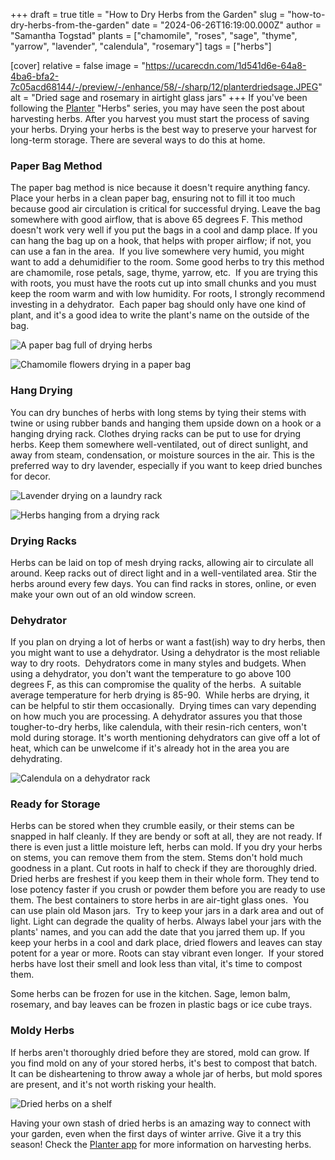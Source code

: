 +++
draft = true
title = "How to Dry Herbs from the Garden"
slug = "how-to-dry-herbs-from-the-garden"
date = "2024-06-26T16:19:00.000Z"
author = "Samantha Togstad"
plants = ["chamomile", "roses", "sage", "thyme", "yarrow", "lavender", "calendula", "rosemary"]
tags = ["herbs"]

[cover]
relative = false
image = "https://ucarecdn.com/1d541d6e-64a8-4ba6-bfa2-7c05acd68144/-/preview/-/enhance/58/-/sharp/12/planterdriedsage.JPEG"
alt = "Dried sage and rosemary in airtight glass jars"
+++
If you've been following the [Planter](https://planter.garden/) "Herbs" series, you may have seen the post about harvesting herbs. After you harvest you must start the process of saving your herbs.  Drying your herbs is the best way to preserve your harvest for long-term storage. There are several ways to do this at home. 

### Paper Bag Method

The paper bag method is nice because it doesn't require anything fancy.  Place your herbs in a clean paper bag, ensuring not to fill it too much because good air circulation is critical for successful drying. Leave the bag somewhere with good airflow, that is above 65 degrees F. This method doesn't work very well if you put the bags in a cool and damp place. If you can hang the bag up on a hook, that helps with proper airflow; if not, you can use a fan in the area.  If you live somewhere very humid, you might want to add a dehumidifier to the room. Some good herbs to try this method are chamomile, rose petals, sage, thyme, yarrow, etc.  If you are trying this with roots, you must have the roots cut up into small chunks and you must keep the room warm and with low humidity. For roots, I strongly recommend investing in a dehydrator.  Each paper bag should only have one kind of plant, and it's a good idea to write the plant's name on the outside of the bag.

![A paper bag full of drying herbs](https://ucarecdn.com/ff94f624-d52b-4ead-ab5a-4bb7e7ca3b4d/-/preview/-/enhance/50/planterpaperbag.JPEG "Give your paper bags a gentle shake every couple of days")

![Chamomile flowers drying in a paper bag](https://ucarecdn.com/cf2fd146-1dd7-4098-8ee2-23d861fff795/-/preview/-/rotate/90/-/enhance/73/-/sharp/11/planterchamoinbag.JPEG "These German chamomile flowers need a few more days of drying")

### Hang Drying

You can dry bunches of herbs with long stems by tying their stems with twine or using rubber bands and hanging them upside down on a hook or a hanging drying rack. Clothes drying racks can be put to use for drying herbs. Keep them somewhere well-ventilated, out of direct sunlight, and away from steam, condensation, or moisture sources in the air. This is the preferred way to dry lavender, especially if you want to keep dried bunches for decor. 

![Lavender drying on a laundry rack](https://ucarecdn.com/1f7f7ec5-9f15-4cb5-9cc5-054619b2d13a/-/preview/-/enhance/60/lavenderdrying.JPEG "You can dry herbs using a clothes rack")

![Herbs hanging from a drying rack](https://ucarecdn.com/1b849013-d64e-46b9-86cf-b79b5119db7e/-/preview/-/enhance/50/planterhangdrying.JPEG)

### Drying Racks

Herbs can be laid on top of mesh drying racks, allowing air to circulate all around. Keep racks out of direct light and in a well-ventilated area. Stir the herbs around every few days. You can find racks in stores, online, or even make your own out of an old window screen. 

### Dehydrator

If you plan on drying a lot of herbs or want a fast(ish) way to dry herbs, then you might want to use a dehydrator. Using a dehydrator is the most reliable way to dry roots.  Dehydrators come in many styles and budgets. When using a dehydrator, you don't want the temperature to go above 100 degrees F, as this can compromise the quality of the herbs.  A suitable average temperature for herb drying is 85-90.  While herbs are drying, it can be helpful to stir them occasionally.  Drying times can vary depending on how much you are processing. A dehydrator assures you that those tougher-to-dry herbs, like calendula, with their resin-rich centers, won't mold during storage. It's worth mentioning dehydrators can give off a lot of heat, which can be unwelcome if it's already hot in the area you are dehydrating.  

![Calendula on a dehydrator rack](https://ucarecdn.com/ec990351-ab97-4986-ad3f-d0c39259d49f/-/preview/-/rotate/90/dryingcalendula.JPEG)

### Ready for Storage

Herbs can be stored when they crumble easily, or their stems can be snapped in half cleanly. If they are bendy or soft at all, they are not ready. If there is even just a little moisture left, herbs can mold. If you dry your herbs on stems, you can remove them from the stem. Stems don't hold much goodness in a plant. Cut roots in half to check if they are thoroughly dried.  Dried herbs are freshest if you keep them in their whole form. They tend to lose potency faster if you crush or powder them before you are ready to use them. The best containers to store herbs in are air-tight glass ones.  You can use plain old Mason jars.  Try to keep your jars in a dark area and out of light. Light can degrade the quality of herbs. Always label your jars with the plants' names, and you can add the date that you jarred them up. If you keep your herbs in a cool and dark place, dried flowers and leaves can stay potent for a year or more. Roots can stay vibrant even longer.  If your stored herbs have lost their smell and look less than vital, it's time to compost them.

Some herbs can be frozen for use in the kitchen. Sage, lemon balm, rosemary, and bay leaves can be frozen in plastic bags or ice cube trays.  

### Moldy Herbs

If herbs aren't thoroughly dried before they are stored, mold can grow. If you find mold on any of your stored herbs, it's best to compost that batch.  It can be disheartening to throw away a whole jar of herbs, but mold spores are present, and it's not worth risking your health. 

![Dried herbs on a shelf](https://ucarecdn.com/30ee9f94-4544-4bfe-9b64-6d5ee2c55705/planterherbshelf.JPEG)

Having your own stash of dried herbs is an amazing way to connect with your garden, even when the first days of winter arrive. Give it a try this season! Check the [Planter app](https://planter.garden/) for more information on harvesting herbs.
